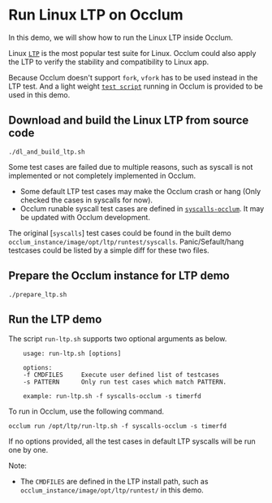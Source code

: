 # Run Linux LTP on Occlum

In this demo, we will show how to run the Linux LTP inside Occlum.

Linux [`LTP`](https://github.com/linux-test-project/ltp) is the most popular test suite for Linux.
Occlum could also apply the LTP to verify the stability and compatibility to Linux app.

Because Occlum doesn't support `fork`, `vfork` has to be used instead in the LTP test.
And a light weight [`test script`](./run-ltp.sh) running in Occlum is provided to be used in this demo.

## Download and build the Linux LTP from source code
```
./dl_and_build_ltp.sh
```

Some test cases are failed due to multiple reasons, such as syscall is not implemented or not completely implemented in Occlum.

* Some default LTP test cases may make the Occlum crash or hang (Only checked the cases in syscalls for now).
* Occlum runable syscall test cases are defined in [`syscalls-occlum`](./syscalls-occlum). It may be updated with Occlum development.

The original [`syscalls`] test cases could be found in the built demo `occlum_instance/image/opt/ltp/runtest/syscalls`.
Panic/Sefault/hang testcases could be listed by a simple diff for these two files.

## Prepare the Occlum instance for LTP demo
```
./prepare_ltp.sh
```

## Run the LTP demo

The script `run-ltp.sh` supports two optional arguments as below.
```
    usage: run-ltp.sh [options]

    options:
    -f CMDFILES     Execute user defined list of testcases
    -s PATTERN      Only run test cases which match PATTERN.

    example: run-ltp.sh -f syscalls-occlum -s timerfd
```

To run in Occlum, use the following command.
```
occlum run /opt/ltp/run-ltp.sh -f syscalls-occlum -s timerfd
```

If no options provided, all the test cases in default LTP syscalls will be run one by one.

Note:

* The `CMDFILES` are defined in the LTP install path, such as `occlum_instance/image/opt/ltp/runtest/` in this demo.
